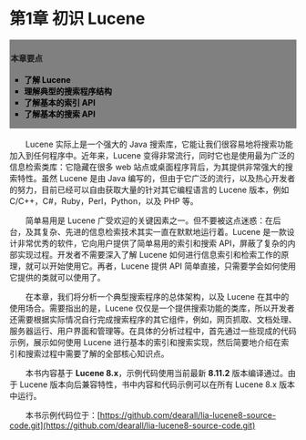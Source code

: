 # 第1章 初识 Lucene #

<div style="background-color:gray;padding:2px;">
<h4>本章要点</h4>
    <ul style="list-style-type:square">
        <li style="font-weight:bold;color:black;">了解 Lucene</li>
        <li style="font-weight:bold;color:black;">理解典型的搜索程序结构</li>
        <li style="font-weight:bold;color:black;">了解基本的索引 API</li>
        <li style="font-weight:bold;color:black;">了解基本的搜索 API</li>
    </ul>
</div>

<br/>
&emsp;&emsp;Lucene 实际上是一个强大的 Java 搜索库，它能让我们很容易地将搜索功能加入到任何程序中。近年来，Lucene 变得非常流行，同时它也是使用最为广泛的信息检索类库：它隐藏在很多 web 站点或桌面程序背后，为其提供非常强大的搜索特性。虽然 Lucene 是由 Java 编写的，但由于它广泛的流行，以及热心开发者的努力，目前已经可以自由获取大量的针对其它编程语言的 Lucene 版本，例如 C/C++，C#，Ruby，Perl，Python，以及 PHP 等。

&emsp;&emsp;简单易用是 Lucene 广受欢迎的关键因素之一。但不要被这点迷惑：在后台，及其复杂、先进的信息检索技术其实一直在默默地运行着。Lucene 是一款设计非常优秀的软件，它向用户提供了简单易用的索引和搜索 API，屏蔽了复杂的内部实现过程。开发者不需要深入了解 Lucene 如何进行信息索引和检索工作的原理，就可以开始使用它。再者，Lucene 提供 API 简单直接，只需要学会如何使用它提供的类就可以使用了。

&emsp;&emsp;在本章，我们将分析一个典型搜索程序的总体架构，以及 Lucene 在其中的使用场合。需要指出的是，Lucene 仅仅是一个提供搜索功能的类库，所以开发者还需要根据实际情况自行完成搜索程序的其它组件，例如，网页抓取、文档处理、服务器运行、用户界面和管理等。在具体的分析过程中，首先通过一些现成的代码示例，展示如何使用 Lucene 进行基本的索引和搜索实现，然后简要地介绍在索引和搜索过程中需要了解的全部核心知识点。

&emsp;&emsp;本书内容基于 **Lucene 8.x**，示例代码使用当前最新 **8.11.2** 版本编译通过。由于 Lucene 版本向后兼容特性，书中内容和代码示例可以在所有 Lucene 8.x 版本中运行。

&emsp;&emsp;本书示例代码位于：[https://github.com/dearall/lia-lucene8-source-code.git](https://github.com/dearall/lia-lucene8-source-code.git)












